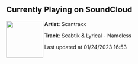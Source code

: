 ## Currently Playing on SoundCloud

[<img align="left" width="100" src="https://i1.sndcdn.com/artworks-fnjhNzsh1cKgWl6H-NPzLWA-t500x500.jpg">](https://soundcloud.com/scantraxx/scabtik-lyrical-nameless)

**Artist**: Scantraxx 

**Track**: Scabtik & Lyrical - Nameless

Last updated at 01/24/2023 16:53
